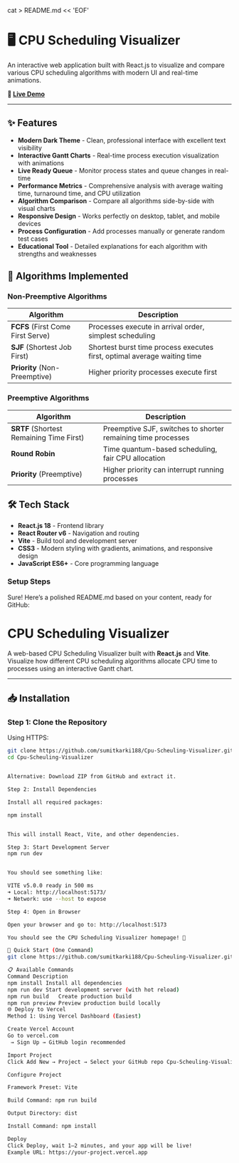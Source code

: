 cat > README.md << 'EOF'
# 🖥️ CPU Scheduling Visualizer

An interactive web application built with React.js to visualize and compare various CPU scheduling algorithms with modern UI and real-time animations.

**🚀 [Live Demo](https://cpu-scheuling-visualizer-sk.vercel.app/)**

---

## ✨ Features

- **Modern Dark Theme** - Clean, professional interface with excellent text visibility
- **Interactive Gantt Charts** - Real-time process execution visualization with animations
- **Live Ready Queue** - Monitor process states and queue changes in real-time
- **Performance Metrics** - Comprehensive analysis with average waiting time, turnaround time, and CPU utilization
- **Algorithm Comparison** - Compare all algorithms side-by-side with visual charts
- **Responsive Design** - Works perfectly on desktop, tablet, and mobile devices
- **Process Configuration** - Add processes manually or generate random test cases
- **Educational Tool** - Detailed explanations for each algorithm with strengths and weaknesses

## 🎯 Algorithms Implemented

### Non-Preemptive Algorithms
| Algorithm | Description |
|-----------|-------------|
| **FCFS** (First Come First Serve) | Processes execute in arrival order, simplest scheduling |
| **SJF** (Shortest Job First) | Shortest burst time process executes first, optimal average waiting time |
| **Priority** (Non-Preemptive) | Higher priority processes execute first |

### Preemptive Algorithms
| Algorithm | Description |
|-----------|-------------|
| **SRTF** (Shortest Remaining Time First) | Preemptive SJF, switches to shorter remaining time processes |
| **Round Robin** | Time quantum-based scheduling, fair CPU allocation |
| **Priority** (Preemptive) | Higher priority can interrupt running processes |

## 🛠️ Tech Stack

- **React.js 18** - Frontend library
- **React Router v6** - Navigation and routing
- **Vite** - Build tool and development server
- **CSS3** - Modern styling with gradients, animations, and responsive design
- **JavaScript ES6+** - Core programming language



### Setup Steps
Sure! Here’s a polished README.md based on your content, ready for GitHub:

# CPU Scheduling Visualizer

A web-based CPU Scheduling Visualizer built with **React.js** and **Vite**.  
Visualize how different CPU scheduling algorithms allocate CPU time to processes using an interactive Gantt chart.

---

## 📥 Installation

### Step 1: Clone the Repository

Using HTTPS:

```bash
git clone https://github.com/sumitkarki188/Cpu-Scheuling-Visualizer.git
cd Cpu-Scheuling-Visualizer


Alternative: Download ZIP from GitHub and extract it.

Step 2: Install Dependencies

Install all required packages:

npm install


This will install React, Vite, and other dependencies.

Step 3: Start Development Server
npm run dev


You should see something like:

VITE v5.0.0 ready in 500 ms
➜ Local: http://localhost:5173/
➜ Network: use --host to expose

Step 4: Open in Browser

Open your browser and go to: http://localhost:5173

You should see the CPU Scheduling Visualizer homepage! 🎉

🚀 Quick Start (One Command)
git clone https://github.com/sumitkarki188/Cpu-Scheuling-Visualizer.git && cd Cpu-Scheuling-Visualizer && npm install && npm run dev

📋 Available Commands
Command	Description
npm install	Install all dependencies
npm run dev	Start development server (with hot reload)
npm run build	Create production build
npm run preview	Preview production build locally
🌐 Deploy to Vercel
Method 1: Using Vercel Dashboard (Easiest)

Create Vercel Account
Go to vercel.com
 → Sign Up → GitHub login recommended

Import Project
Click Add New → Project → Select your GitHub repo Cpu-Scheuling-Visualizer

Configure Project

Framework Preset: Vite

Build Command: npm run build

Output Directory: dist

Install Command: npm install

Deploy
Click Deploy, wait 1–2 minutes, and your app will be live!
Example URL: https://your-project.vercel.app
